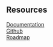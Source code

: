 ## Resources
[Documentation](https://docs.unity3d.com/Packages/com.unity.inputsystem@latest)  
[Github](https://github.com/Unity-Technologies/InputSystem)  
[Roadmap](https://unity.com/roadmap/unity-platform/gameplay-ui-design)    

